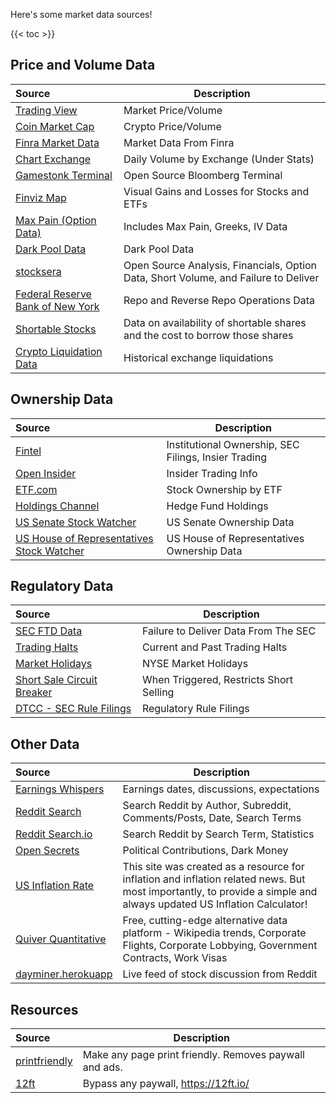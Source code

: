 Here's some market data sources!

{{< toc >}}

## Price and Volume Data
| Source | Description
:---|---
| [Trading View](https://www.tradingview.com/) | Market Price/Volume |
| [Coin Market Cap](https://coinmarketcap.com/) | Crypto Price/Volume |
| [Finra Market Data](http://finra-markets.morningstar.com/MarketData/EquityOptions/default.jsp) | Market Data From Finra
| [Chart Exchange](https://chartexchange.com) | Daily Volume by Exchange (Under Stats)
| [Gamestonk Terminal](https://github.com/GamestonkTerminal/GamestonkTerminal) | Open Source Bloomberg Terminal
| [Finviz Map](https://finviz.com/map.ashx) | Visual Gains and Losses for Stocks and ETFs
| [Max Pain (Option Data)](https://maximum-pain.com) | Includes Max Pain, Greeks, IV Data
| [Dark Pool Data](https://www.stockgrid.io/darkpools) | Dark Pool Data
| [stocksera](https://stocksera.pythonanywhere.com/) | Open Source Analysis, Financials, Option Data, Short Volume, and Failure to Deliver
| [Federal Reserve Bank of New York](https://apps.newyorkfed.org/markets/autorates/tomo-results-display?SHOWMORE=TRUE&startDate=01/01/2000&enddate=01/01/2000) | Repo and Reverse Repo Operations Data
| [Shortable Stocks](https://shortablestocks.com/) | Data on availability of shortable shares and the cost to borrow those shares
| [Crypto Liquidation Data](https://www.coinglass.com/LiquidationData) | Historical exchange liquidations

## Ownership Data
| Source | Description
:---|---
| [Fintel](https://fintel.io/) | Institutional Ownership, SEC Filings, Insier Trading
| [Open Insider](http://openinsider.com/) | Insider Trading Info
| [ETF.com](https://www.etf.com/etfanalytics/etf-stock-finder) | Stock Ownership by ETF
| [Holdings Channel](https://www.holdingschannel.com/bystock/) | Hedge Fund Holdings
| [US Senate Stock Watcher](https://senatestockwatcher.com/) | US Senate Ownership Data
| [US House of Representatives Stock Watcher](https://housestockwatcher.com/) | US House of Representatives Ownership Data

## Regulatory Data
| Source | Description
:---|---
| [SEC FTD Data](https://www.sec.gov/data/foiadocsfailsdatahtm) | Failure to Deliver Data From The SEC
| [Trading Halts](https://nasdaqtrader.com/trader.aspx?id=TradeHalts) | Current and Past Trading Halts
| [Market Holidays](https://www.nyse.com/markets/hours-calendars) | NYSE Market Holidays
| [Short Sale Circuit Breaker](https://www.nasdaqtrader.com/trader.aspx?id=ShortSaleCircuitBreaker) | When Triggered, Restricts Short Selling
| [DTCC - SEC Rule Filings](https://www.dtcc.com/legal/sec-rule-filings) | Regulatory Rule Filings

## Other Data
| Source | Description
:---|---
| [Earnings Whispers](https://www.earningswhispers.com/) | Earnings dates, discussions, expectations |
| [Reddit Search](https://camas.github.io/reddit-search/) | Search Reddit by Author, Subreddit, Comments/Posts, Date, Search Terms
| [Reddit Search.io](https://redditsearch.io/) | Search Reddit by Search Term, Statistics
| [Open Secrets](https://www.opensecrets.org/) | Political Contributions, Dark Money
| [US Inflation Rate](https://www.usinflationcalculator.com/inflation/current-inflation-rates/) | This site was created as a resource for inflation and inflation related news. But most importantly, to provide a simple and always updated US Inflation Calculator!
| [Quiver Quantitative](https://www.quiverquant.com/) | Free, cutting-edge alternative data platform - Wikipedia trends, Corporate Flights, Corporate Lobbying, Government Contracts, Work Visas |
| [dayminer.herokuapp](https://dayminer.herokuapp.com/) | Live feed of stock discussion from Reddit |



## Resources
| Source | Description
:---|---
| [printfriendly](https://www.printfriendly.com/) | Make any page print friendly. Removes paywall and ads.
| [12ft](https://12ft.io/) | Bypass any paywall, https://12ft.io/<URL>

